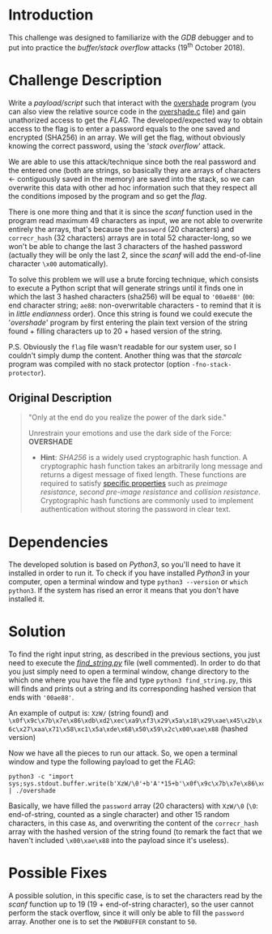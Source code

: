 # Introduction
This challenge was designed to familiarize with the *GDB* debugger and to put into practice the *buffer/stack overflow* attacks (19<sup>th</sup> October 2018).

# Challenge Description
Write a *payload/script* such that interact with the [overshade](overshade) program (you can also view the relative source code in the [overshade.c](overshade.c) file) and gain unathorized access to get the *FLAG*. The developed/expected way to obtain access to the flag is to enter a password equals to the one saved and encrypted (SHA256) in an array. We will get the flag, without obviously knowing the correct password, using the '*stack overflow*' attack.

We are able to use this attack/technique since both the real password and the entered one (both are strings, so basically they are arrays of characters <- contiguously saved in the memory) are saved into the stack, so we can overwrite this data with other ad hoc information such that they respect all the conditions imposed by the program and so get the *flag*.

There is one more thing and that it is since the *scanf* function used in the program read maximum 49 characters as input, we are not able to overwrite entirely the arrays, that's because the `password` (20 characters) and `correcr_hash` (32 characters) arrays are in total 52 character-long, so we won't be able to change the last 3 characters of the hashed password (actually they will be only the last 2, since the *scanf* will add the end-of-line character `\x00` automatically).

To solve this problem we will use a brute forcing technique, which consists to execute a Python script that will generate strings until it finds one in which the last 3 hashed characters (sha256) will be equal to `'00ae88'` (`00`: end character string; `ae88`: non-overwritable characters - to remind that it is in *little endianness* order). Once this string is found we could execute the '*overshade*' program by first entering the plain text version of the string found + filling characters up to 20 + hased version of the string.

P.S. Obviously the `flag` file wasn't readable for our system user, so I couldn't simply dump the content. Another thing was that the *starcalc* program was compiled with no stack protector (option `-fno-stack-protector`).

## Original Description

>"Only at the end do you realize the power of the dark side."
>
>Unrestrain your emotions and use the dark side of the Force: **OVERSHADE**
>
>* **Hint**: *SHA256* is a widely used cryptographic hash function. A cryptographic hash function takes an arbitrarily long message and returns a digest message of fixed length. These functions are required to satisfy [specific properties](https://en.wikipedia.org/wiki/Cryptographic_hash_function#Properties) such as *preimage resistance*, *second pre-image resistance* and *collision resistance*. Cryptographic hash functions are commonly used to implement authentication without storing the password in clear text.

# Dependencies
The developed solution is based on *Python3*, so you'll need to have it installed in order to run it. To check if you have installed *Python3* in your computer, open a terminal window and type `python3 --version` or `which python3`. If the system has rised an error it means that you don't have installed it.

# Solution
To find the right input string, as described in the previous sections, you just need to execute the [*find_string.py*](find_string.py) file (well commented). In order to do that you just simply need to open a terminal window, change directory to the which one where you have the file and type `python3 find_string.py`, this will finds and prints out a string and its corresponding hashed version that ends with `'00ae88'`.

An example of output is: `XzW/` (string found) and `\x0f\x9c\x7b\x7e\x86\xdb\xd2\xec\xa9\xf3\x29\x5a\x18\x29\xae\x45\x2b\x6c\x27\xaa\x71\x58\xc1\x5a\xde\x68\x50\x59\x2c\x00\xae\x88` (hashed version)

Now we have all the pieces to run our attack. So, we open a terminal window and type the following payload to get the *FLAG*:

```shell
python3 -c "import sys;sys.stdout.buffer.write(b'XzW/\0'+b'A'*15+b'\x0f\x9c\x7b\x7e\x86\xdb\xd2\xec\xa9\xf3\x29\x5a\x18\x29\xae\x45\x2b\x6c\x27\xaa\x71\x58\xc1\x5a\xde\x68\x50\x59\x2c')" | ./overshade
```

Basically, we have filled the `password` array (20 characters) with `XzW/\0` (`\0`: end-of-string, counted as a single character) and other 15 random characters, in this case `A`s, and overwriting the content of the `correcr_hash` array with the hashed version of the string found (to remark the fact that we haven't included `\x00\xae\x88` into the payload since it's useless).

# Possible Fixes
A possible solution, in this specific case, is to set the characters read by the *scanf* function up to 19 (19 + end-of-string character), so the user cannot perform the stack overflow, since it will only be able to fill the `password` array. Another one is to set the `PWDBUFFER` constant to `50`. 
